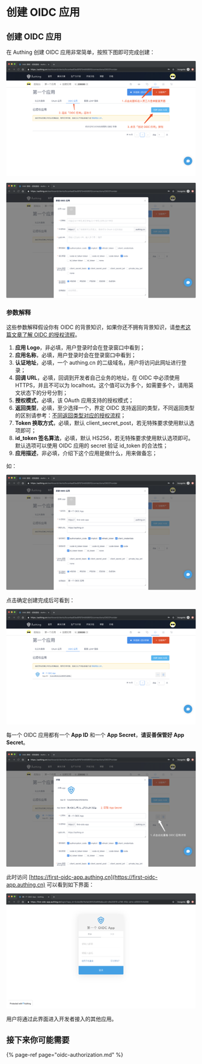# 创建 OIDC 应用

## 创建 OIDC 应用

在 Authing 创建 OIDC 应用非常简单，按照下图即可完成创建：

![](../../.gitbook/assets/image%20%28161%29.png)

![](../../.gitbook/assets/image%20%28124%29.png)

### 参数解释

这些参数解释假设你有 OIDC 的背景知识，如果你还不拥有背景知识，请[参考这篇文章了解 OIDC 的授权流程](https://www.cnblogs.com/linianhui/archive/2017/05/30/openid-connect-core.html)。

1. **应用 Logo**，非必填，用户登录时会在登录窗口中看到；
2. **应用名称**，必填，用户登录时会在登录窗口中看到；
3. **认证地址**，必填，一个 authing.cn 的二级域名，用户将访问此网址进行登录；
4. **回调 URL**，必填，回调到开发者自己业务的地址，在 OIDC 中必须使用 HTTPS，并且不可以为 localhost。这个值可以为多个，如需要多个，请用英文状态下的分号分割；
5. **授权模式**，必填，该 OAuth 应用支持的授权模式；
6. **返回类型**，必填，至少选择一个，界定 OIDC 支持返回的类型，不同返回类型的区别请参考：[不同返回类型对应的授权流程](https://doc.authing.cn/#/OIDCProvider/OIDCFeatures?id=不同-response_type-对应的授权流程)；
7. **Token 换取方式**，必填，默认 client\_secret\_post，若无特殊要求使用默认选项即可；
8. **id\_token 签名算法**，必填，默认 HS256，若无特殊要求使用默认选项即可。默认选项可以使用 OIDC 应用的 secret 验证 id\_token 的合法性；
9. **应用描述**，非必填，介绍下这个应用是做什么，用来做备忘；

如：

![](../../.gitbook/assets/image%20%28144%29.png)

点击确定创建完成后可看到：

![](../../.gitbook/assets/image%20%28166%29.png)

每一个 OIDC 应用都有一个 **App ID** 和一个 **App Secret**，**请妥善保管好 App Secret**。

![](../../.gitbook/assets/image%20%2833%29.png)

此时访问 [https://first-oidc-app.authing.cn](https://first-oidc-app.authing.cn) 可以看到如下界面：

![](../../.gitbook/assets/image%20%2886%29.png)

用户将通过此界面进入开发者接入的其他应用。

## 接下来你可能需要

{% page-ref page="oidc-authorization.md" %}


